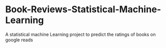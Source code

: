 # Book-Reviews-Statistical-Machine-Learning
A statistical machine Learning project to predict the ratings of books on google reads
